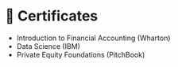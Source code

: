 # 🥇 Certificates
- Introduction to Financial Accounting (Wharton)
- Data Science (IBM)
- Private Equity Foundations (PitchBook)
